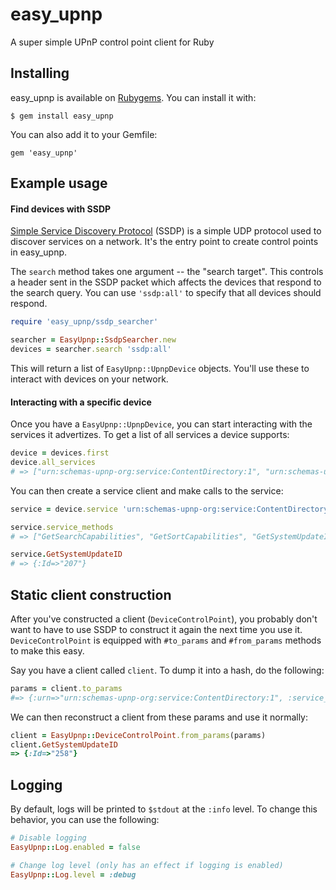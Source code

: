 # easy_upnp
A super simple UPnP control point client for Ruby

## Installing

easy_upnp is available on [Rubygems](https://rubygems.org). You can install it with:

```
$ gem install easy_upnp
```

You can also add it to your Gemfile:

```
gem 'easy_upnp'
```

## Example usage

#### Find devices with SSDP

[Simple Service Discovery Protocol](http://upnp.org/specs/arch/UPnP-arch-DeviceArchitecture-v1.1.pdf) (SSDP) is a simple UDP protocol used to discover services on a network. It's the entry point to create control points in easy_upnp.

The `search` method takes one argument -- the "search target". This controls a header sent in the SSDP packet which affects the devices that respond to the search query. You can use `'ssdp:all'` to specify that all devices should respond.

```ruby
require 'easy_upnp/ssdp_searcher'

searcher = EasyUpnp::SsdpSearcher.new 
devices = searcher.search 'ssdp:all'
```

This will return a list of `EasyUpnp::UpnpDevice` objects. You'll use these to interact with devices on your network.

#### Interacting with a specific device

Once you have a `EasyUpnp::UpnpDevice`, you can start interacting with the services it advertizes. To get a list of all services a device supports:

```ruby
device = devices.first
device.all_services
# => ["urn:schemas-upnp-org:service:ContentDirectory:1", "urn:schemas-upnp-org:service:ConnectionManager:1", "urn:microsoft.com:service:X_MS_MediaReceiverRegistrar:1"]
```

You can then create a service client and make calls to the service:

```ruby
service = device.service 'urn:schemas-upnp-org:service:ContentDirectory:1'

service.service_methods
# => ["GetSearchCapabilities", "GetSortCapabilities", "GetSystemUpdateID", "Browse", "Search"]

service.GetSystemUpdateID
# => {:Id=>"207"}
```

## Static client construction

After you've constructed a client (`DeviceControlPoint`), you probably don't want to have to use SSDP to construct it again the next time you use it. `DeviceControlPoint` is equipped with `#to_params` and `#from_params` methods to make this easy.

Say you have a client called `client`. To dump it into a hash, do the following:

```ruby
params = client.to_params
#=> {:urn=>"urn:schemas-upnp-org:service:ContentDirectory:1", :service_endpoint=>"http://10.133.8.11:8200/ctl/ContentDir", :definition=>"<?xml version=\"1.0\"?>\r\n<scpd xmlns=\"urn:schemas-upnp-org:service-1-0\">( ... clipped ... )</scpd>", :options=>{}}
```

We can then reconstruct a client from these params and use it normally:

```ruby
client = EasyUpnp::DeviceControlPoint.from_params(params)
client.GetSystemUpdateID
=> {:Id=>"258"}
```

## Logging

By default, logs will be printed to `$stdout` at the `:info` level. To change this behavior, you can use the following:

```ruby
# Disable logging
EasyUpnp::Log.enabled = false

# Change log level (only has an effect if logging is enabled)
EasyUpnp::Log.level = :debug
```
